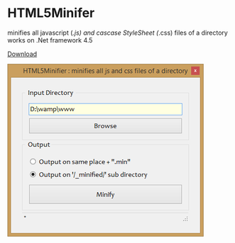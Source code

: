 HTML5Minifer
============

minifies all javascript (*.js) and cascase StyleSheet (*.css) files of a directory
works on .Net framework 4.5

[Download](https://github.com/sajjad-shirazy/HTML5Minifer/raw/master/releses/HTML5Minifer%20V1.0.0.zip)

![alt tag](https://raw.githubusercontent.com/sajjad-shirazy/HTML5Minifer/master/release/screenshot.png)
